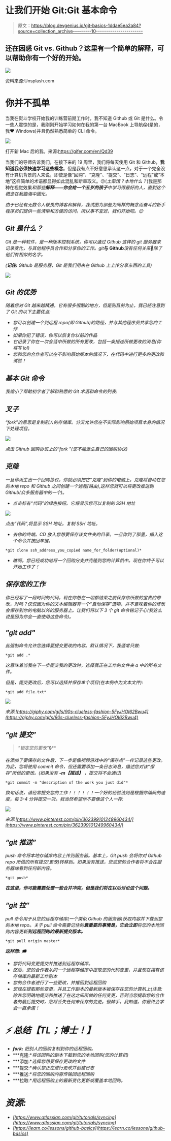 # 让我们开始 Git:Git 基本命令

> 原文：<https://blog.devgenius.io/git-basics-1ddae5ea2a84?source=collection_archive---------10----------------------->

## 还在困惑 Git vs. Github？这里有一个简单的解释，可以帮助你有一个好的开始。

![](img/e8c8d72ab8060a10dd9bf5c7ab5c1e6d.png)

资料来源:Unsplash.com

# 你并不孤单

当我在熨斗学校开始我的训练营前期工作时，我不知道 Github 或 Git 是什么。令一些人震惊的是，我刚刚开始学习如何在我的第一台 MacBook 上导航😱(是的，我❤ Windows)并且仍然熟悉简单的 CLI 命令。

![](img/f8b4d49698fc09b33ea72493e87b2a61.png)

打开新 Mac 后的我。来源:https://gifer.com/en/Qd39

当我们的导师告诉我们，在接下来的 19 周里，我们将每天使用 Git 和 Github，**我知道我必须快速学习这些概念**。但是我有点不好意思承认这一点，对于一个完全没有计算机背景的人来说，即使是像“回购”、“克隆”、“提交”、“日志”、“远程”或“本地”这样简单的术语都显得如此混乱和断章取义。😕(*土菜馆？本地什么？*)我是那种在视觉效果*和那些**解释——你会给一个五岁的孩子**中学习得最好的人，直到这个概念在我脑海中固化。*

*由于已经有无数令人敬畏的博客和解释，我试图为那些为同样的概念而奋斗的新手程序员们提供一些清晰和方便的访问。所以事不宜迟，我们开始吧。😉*

## *Git 是什么？*

*Git 是一种软件，是一种版本控制系统，你可以通过 Github 这样的 git 服务器来记录变化，与其他程序员合作和分享你的工作。git***与 Github***没有任何关系🙅除了他们有相似的名字。*

*(**记住:** Github 是服务器，Git 是我们用来在 Github 上上传分享东西的工具)*

*![](img/55bd50fada12f87c871fbdd5466b54f2.png)*

## *Git 的优势*

*随着您对 Git 越来越精通，它有很多很酷的地方，但是到目前为止，我已经注意到了 Git 的以下主要优点:*

*   *您可以创建一个到远程 repo(即 Github)的路径，并与其他程序员共享您的工作*
*   *如果你犯了错误，你可以恢复你以前的作品*
*   *它记录了你在一次会话中所做的所有更改，包括一条描述所做更改的消息(你将写 lol)*
*   *您和您的合作者可以在不影响原始版本的情况下，在代码中进行更多的更改和试验！*

## *基本 Git 命令*

*我缩小了帮助初学者了解和熟悉的 Git 术语和命令的列表:*

## ***叉子***

*“fork”的意思是复制别人的存储库。分叉允许您在不实际影响原始项目本身的情况下处理项目。*

*![](img/fc776b298b621f5d02a13ecc321c8ff8.png)*

*点击 Github 回购协议上的“fork ”(您不能派生自己的回购协议)*

## ***克隆***

*一旦你派生出一个回购协议，你就必须把它“克隆”到你的电脑上。克隆将自动在您的本地 repo 和 Github 之间创建一个远程(路由),这样您就可以将更改推送到 Github(众多服务器中的一个)。*

*   *点击标有“代码”的绿色按钮。它将显示您可以复制的 SSH 地址*

*![](img/767b3365085ff89c148ae5a773546ebf.png)*

*点击“代码”,将显示 SSH 地址。复制 SSH 地址。*

*   *去你的终端。CD 放入您想要保存该文件夹的目录。一旦你到了那里，插入这个命令并按回车键。*

```
*git clone ssh_address_you_copied name_for_folder(optional)*
```

*   *瞧啊。您已经成功地将一个回购分支并克隆到您的计算机中。现在你终于可以开始工作了！*

## *保存您的工作*

*你已经写了一段时间的代码，现在你想在一切都结束之前保存你所做的宝贵的修改，对吗？仅仅因为你的文本编辑器有一个“自动保存”选项，并不意味着你的修改会保存到你的电脑以外的服务器上。让我们将以下 3 个 git 命令铭记于心(*我这么说是因为你会一直使用这些命令*)。*

## ***"git add"***

*此强制命令允许您选择要提交更改的内容。默认情况下，我通常只做:*

```
*git add .*
```

*这意味着当我在下一步提交我的更改时，选择我正在工作的文件夹 a 中的所有文件。*

*但是，提交更改后，您可以选择并保存单个项目(在本例中为文本文件):*

```
*git add file.txt*
```

*![](img/c18f32297e699530e1648e7779e89084.png)*

*来源:[https://giphy.com/gifs/90s-clueless-fashion-5FyJHOI62Bwu4](https://giphy.com/gifs/90s-clueless-fashion-5FyJHOI62Bwu4)*

## ***“git 提交”***

> *“锁定您的更改”*🔒**

*在添加了要保存的文件后，下一步是像视频游戏中的“保存点”一样记录这些更改。为此，您将使用 commit 命令，但还需要添加一条日志消息，描述您对该“保存”所做的更改。(如果没有 ***-m【描述】*** ，提交将不会通过)*

```
*git commit -m "description of the work you just did"*
```

*换句话说，请经常提交您的工作！！！！！！一个好的经验法则是根据你编码的速度，每 3-4 分钟提交一次。我当然希望你不要像这个人一样:*

*![](img/13ca145885bff62e88bf27b7a5a91a24.png)*

*来源:[https://www.pinterest.com/pin/362399101249960434/](https://www.pinterest.com/pin/362399101249960434/)*

## ***“git 推送”***

*push 命令将本地存储库内容上传到服务器。基本上，Git push 会将你对 Github repo 所做的所有提交(更改)转移到。如果没有推送，您或您的合作者将不会在服务器端看到任何新内容。*

```
*git push*
```

***在这里，你可能需要处理一些合并冲突，但是我们将在以后讨论这个问题。***

## ***“git 拉”***

*pull 命令用于从您的远程存储库(一个类似 Github 的服务器)获取内容并下载到您的本地 repo。关于 pull 命令需要记住的**最重要的事情是，它会立即**将您的本地回购内容更新**到远程回购的最新提交版本。***

```
*git pull origin master*
```

****这样想:*** 🗯*

*   *您将代码变更提交并推送到远程存储库。*
*   *然后，您的合作者从同一个远程存储库中提取您的代码变更，并且现在拥有该存储库的最新工作副本*
*   *您的合作者进行了一些更改，并推回到远程回购*
*   *您现在提取那些变更，并且工作副本的最新版本被保存在您的计算机上(注意:*除非您明确地提交和推送了在这之间所做的任何变更，否则当您提取您的合作者的最后提交时，您将丢失任何未保存的变更。很棘手，我知道。你最终会学会一直承诺！**

# *⚡️ **总结【TL；博士！】***

*   ***fork:** 把别人的回购复制到你的远程回购。*
*   ***克隆:**将该回购的副本下载到您的本地回购(您的计算机)*
*   ***添加:**选择您想要保存更改的文件*
*   ***提交:**确认您正在进行更改并创建日志*
*   ***推送:**将您的回购内容传输回远程回购*
*   ***拉取:**用远程回购上的最新变化更新或覆盖本地回购。*

# *资源:*

*   *[https://www.atlassian.com/git/tutorials/syncing](https://www.atlassian.com/git/tutorials/syncing)*
*   *[https://learn.co/lessons/github-basics](https://learn.co/lessons/github-basics)*